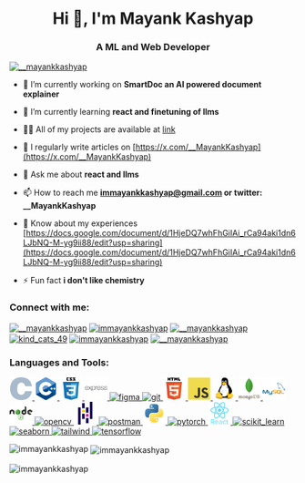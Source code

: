 <h1 align="center">Hi 👋, I'm Mayank Kashyap</h1>
<h3 align="center">A ML and Web Developer</h3>

<p align="left"> <a href="https://twitter.com/__mayankkashyap" target="blank"><img src="https://img.shields.io/twitter/follow/__mayankkashyap?logo=twitter&style=for-the-badge" alt="__mayankkashyap" /></a> </p>

- 🔭 I’m currently working on **SmartDoc an AI powered document explainer**

- 🌱 I’m currently learning **react and finetuning of llms**

- 👨‍💻 All of my projects are available at [link](link)

- 📝 I regularly write articles on [https://x.com/__MayankKashyap](https://x.com/__MayankKashyap)

- 💬 Ask me about **react and llms**

- 📫 How to reach me **immayankkashyap@gmail.com or twitter: __MayankKashyap**

- 📄 Know about my experiences [https://docs.google.com/document/d/1HjeDQ7whFhGiIAi_rCa94aki1dn6LJbNQ-M-yg9ii88/edit?usp=sharing](https://docs.google.com/document/d/1HjeDQ7whFhGiIAi_rCa94aki1dn6LJbNQ-M-yg9ii88/edit?usp=sharing)

- ⚡ Fun fact **i don't like chemistry**

<h3 align="left">Connect with me:</h3>
<p align="left">
<a href="https://twitter.com/__mayankkashyap" target="blank"><img align="center" src="https://raw.githubusercontent.com/rahuldkjain/github-profile-readme-generator/master/src/images/icons/Social/twitter.svg" alt="__mayankkashyap" height="30" width="40" /></a>
<a href="https://linkedin.com/in/immayankkashyap" target="blank"><img align="center" src="https://raw.githubusercontent.com/rahuldkjain/github-profile-readme-generator/master/src/images/icons/Social/linked-in-alt.svg" alt="immayankkashyap" height="30" width="40" /></a>
<a href="https://instagram.com/__mayankkashyap" target="blank"><img align="center" src="https://raw.githubusercontent.com/rahuldkjain/github-profile-readme-generator/master/src/images/icons/Social/instagram.svg" alt="__mayankkashyap" height="30" width="40" /></a>
<a href="https://www.codechef.com/users/kind_cats_49" target="blank"><img align="center" src="https://cdn.jsdelivr.net/npm/simple-icons@3.1.0/icons/codechef.svg" alt="kind_cats_49" height="30" width="40" /></a>
<a href="https://codeforces.com/profile/immayankkashyap" target="blank"><img align="center" src="https://raw.githubusercontent.com/rahuldkjain/github-profile-readme-generator/master/src/images/icons/Social/codeforces.svg" alt="immayankkashyap" height="30" width="40" /></a>
<a href="https://www.leetcode.com/__mayankkashyap" target="blank"><img align="center" src="https://raw.githubusercontent.com/rahuldkjain/github-profile-readme-generator/master/src/images/icons/Social/leet-code.svg" alt="__mayankkashyap" height="30" width="40" /></a>
</p>

<h3 align="left">Languages and Tools:</h3>
<p align="left"> <a href="https://www.cprogramming.com/" target="_blank" rel="noreferrer"> <img src="https://raw.githubusercontent.com/devicons/devicon/master/icons/c/c-original.svg" alt="c" width="40" height="40"/> </a> <a href="https://www.w3schools.com/cpp/" target="_blank" rel="noreferrer"> <img src="https://raw.githubusercontent.com/devicons/devicon/master/icons/cplusplus/cplusplus-original.svg" alt="cplusplus" width="40" height="40"/> </a> <a href="https://www.w3schools.com/css/" target="_blank" rel="noreferrer"> <img src="https://raw.githubusercontent.com/devicons/devicon/master/icons/css3/css3-original-wordmark.svg" alt="css3" width="40" height="40"/> </a> <a href="https://expressjs.com" target="_blank" rel="noreferrer"> <img src="https://raw.githubusercontent.com/devicons/devicon/master/icons/express/express-original-wordmark.svg" alt="express" width="40" height="40"/> </a> <a href="https://www.figma.com/" target="_blank" rel="noreferrer"> <img src="https://www.vectorlogo.zone/logos/figma/figma-icon.svg" alt="figma" width="40" height="40"/> </a> <a href="https://git-scm.com/" target="_blank" rel="noreferrer"> <img src="https://www.vectorlogo.zone/logos/git-scm/git-scm-icon.svg" alt="git" width="40" height="40"/> </a> <a href="https://www.w3.org/html/" target="_blank" rel="noreferrer"> <img src="https://raw.githubusercontent.com/devicons/devicon/master/icons/html5/html5-original-wordmark.svg" alt="html5" width="40" height="40"/> </a> <a href="https://developer.mozilla.org/en-US/docs/Web/JavaScript" target="_blank" rel="noreferrer"> <img src="https://raw.githubusercontent.com/devicons/devicon/master/icons/javascript/javascript-original.svg" alt="javascript" width="40" height="40"/> </a> <a href="https://www.linux.org/" target="_blank" rel="noreferrer"> <img src="https://raw.githubusercontent.com/devicons/devicon/master/icons/linux/linux-original.svg" alt="linux" width="40" height="40"/> </a> <a href="https://www.mongodb.com/" target="_blank" rel="noreferrer"> <img src="https://raw.githubusercontent.com/devicons/devicon/master/icons/mongodb/mongodb-original-wordmark.svg" alt="mongodb" width="40" height="40"/> </a> <a href="https://www.mysql.com/" target="_blank" rel="noreferrer"> <img src="https://raw.githubusercontent.com/devicons/devicon/master/icons/mysql/mysql-original-wordmark.svg" alt="mysql" width="40" height="40"/> </a> <a href="https://nodejs.org" target="_blank" rel="noreferrer"> <img src="https://raw.githubusercontent.com/devicons/devicon/master/icons/nodejs/nodejs-original-wordmark.svg" alt="nodejs" width="40" height="40"/> </a> <a href="https://opencv.org/" target="_blank" rel="noreferrer"> <img src="https://www.vectorlogo.zone/logos/opencv/opencv-icon.svg" alt="opencv" width="40" height="40"/> </a> <a href="https://pandas.pydata.org/" target="_blank" rel="noreferrer"> <img src="https://raw.githubusercontent.com/devicons/devicon/2ae2a900d2f041da66e950e4d48052658d850630/icons/pandas/pandas-original.svg" alt="pandas" width="40" height="40"/> </a> <a href="https://postman.com" target="_blank" rel="noreferrer"> <img src="https://www.vectorlogo.zone/logos/getpostman/getpostman-icon.svg" alt="postman" width="40" height="40"/> </a> <a href="https://www.python.org" target="_blank" rel="noreferrer"> <img src="https://raw.githubusercontent.com/devicons/devicon/master/icons/python/python-original.svg" alt="python" width="40" height="40"/> </a> <a href="https://pytorch.org/" target="_blank" rel="noreferrer"> <img src="https://www.vectorlogo.zone/logos/pytorch/pytorch-icon.svg" alt="pytorch" width="40" height="40"/> </a> <a href="https://reactjs.org/" target="_blank" rel="noreferrer"> <img src="https://raw.githubusercontent.com/devicons/devicon/master/icons/react/react-original-wordmark.svg" alt="react" width="40" height="40"/> </a> <a href="https://scikit-learn.org/" target="_blank" rel="noreferrer"> <img src="https://upload.wikimedia.org/wikipedia/commons/0/05/Scikit_learn_logo_small.svg" alt="scikit_learn" width="40" height="40"/> </a> <a href="https://seaborn.pydata.org/" target="_blank" rel="noreferrer"> <img src="https://seaborn.pydata.org/_images/logo-mark-lightbg.svg" alt="seaborn" width="40" height="40"/> </a> <a href="https://tailwindcss.com/" target="_blank" rel="noreferrer"> <img src="https://www.vectorlogo.zone/logos/tailwindcss/tailwindcss-icon.svg" alt="tailwind" width="40" height="40"/> </a> <a href="https://www.tensorflow.org" target="_blank" rel="noreferrer"> <img src="https://www.vectorlogo.zone/logos/tensorflow/tensorflow-icon.svg" alt="tensorflow" width="40" height="40"/> </a> </p>

<p><img align="left" src="https://github-readme-stats.vercel.app/api/top-langs?username=immayankkashyap&show_icons=true&locale=en&layout=compact" alt="immayankkashyap" /></p>

<p>&nbsp;<img align="center" src="https://github-readme-stats.vercel.app/api?username=immayankkashyap&show_icons=true&locale=en" alt="immayankkashyap" /></p>

<p><img align="center" src="https://github-readme-streak-stats.herokuapp.com/?user=immayankkashyap&" alt="immayankkashyap" /></p>
